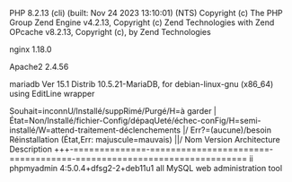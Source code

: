 PHP 8.2.13 (cli) (built: Nov 24 2023 13:10:01) (NTS)
Copyright (c) The PHP Group
Zend Engine v4.2.13, Copyright (c) Zend Technologies
    with Zend OPcache v8.2.13, Copyright (c), by Zend Technologies

nginx 1.18.0

Apache2 2.4.56

mariadb  Ver 15.1 Distrib 10.5.21-MariaDB, for debian-linux-gnu (x86_64) using  EditLine wrapper

Souhait=inconnU/Installé/suppRimé/Purgé/H=à garder
| État=Non/Installé/fichier-Config/dépaqUeté/échec-conFig/H=semi-installé/W=attend-traitement-déclenchements
|/ Err?=(aucune)/besoin Réinstallation (État,Err: majuscule=mauvais)
||/ Nom            Version                 Architecture Description
+++-==============-=======================-============-=================================
ii  phpmyadmin     4:5.0.4+dfsg2-2+deb11u1 all          MySQL web administration tool

